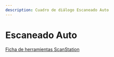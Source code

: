 ```yaml
---
description: Cuadro de diálogo Escaneado Auto
---
```


# Escaneado Auto

[Ficha de herramientas ScanStation](../fichas-de-herramientas/ficha-de-herramientas-scanstation.md)

